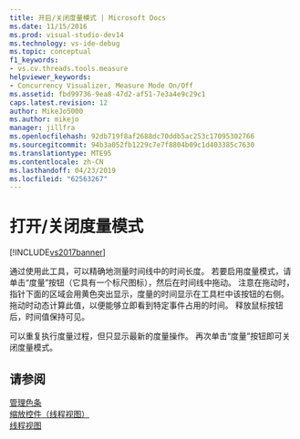 ```yaml
---
title: 开启/关闭度量模式 | Microsoft Docs
ms.date: 11/15/2016
ms.prod: visual-studio-dev14
ms.technology: vs-ide-debug
ms.topic: conceptual
f1_keywords:
- vs.cv.threads.tools.measure
helpviewer_keywords:
- Concurrency Visualizer, Measure Mode On/Off
ms.assetid: fbd99736-9ea8-47d2-af51-7e3a4e9c29c1
caps.latest.revision: 12
author: MikeJo5000
ms.author: mikejo
manager: jillfra
ms.openlocfilehash: 92db719f8af2688dc70ddb5ac253c17095302766
ms.sourcegitcommit: 94b3a052fb1229c7e7f8804b09c1d403385c7630
ms.translationtype: MTE95
ms.contentlocale: zh-CN
ms.lasthandoff: 04/23/2019
ms.locfileid: "62563267"
---
```

# <a name="measure-mode-onoff"></a>打开/关闭度量模式
[!INCLUDE[vs2017banner](../includes/vs2017banner.md)]

通过使用此工具，可以精确地测量时间线中的时间长度。 若要启用度量模式，请单击“度量”按钮（它具有一个标尺图标），然后在时间线中拖动。 注意在拖动时，指针下面的区域会用黄色突出显示，度量的时间显示在工具栏中该按钮的右侧。 拖动时动态计算此值，以便能够立即看到特定事件占用的时间。 释放鼠标按钮后，时间值保持可见。  
  
 可以重复执行度量过程，但只显示最新的度量操作。 再次单击“度量”按钮即可关闭度量模式。  
  
## <a name="see-also"></a>请参阅  
 [管理色条](../profiling/manage-channels.md)   
 [缩放控件（线程视图）](../profiling/zoom-control-threads-view.md)   
 [线程视图](../profiling/threads-view-parallel-performance.md)
